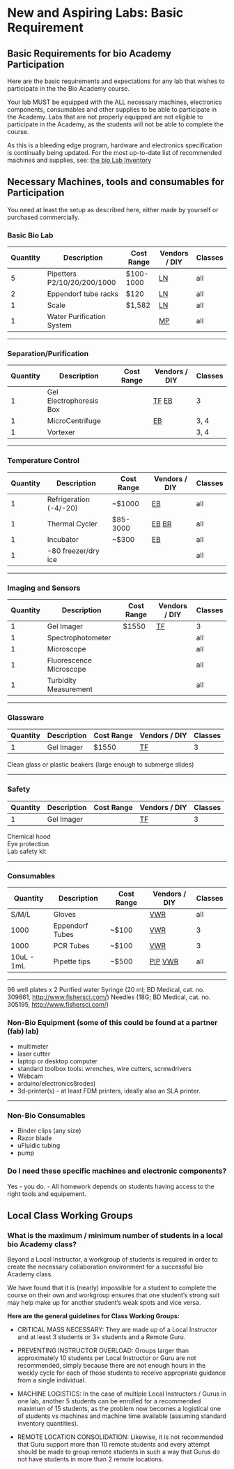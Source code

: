 # New and Aspiring Labs: Basic Requirement

## Basic Requirements for bio Academy Participation

Here are the basic requirements and expectations for any lab that wishes to participate in the the Bio Academy course.

Your lab MUST be equipped with the ALL necessary machines, electronics components, consumables and other supplies to be able to participate in the Academy. Labs that are not properly equipped are not eligible to participate in the Academy, as the students will not be able to complete the course.

As this is a bleeding edge program, hardware and electronics specification is continually being updated. For the most up-to-date list of recommended machines and supplies, see: [the bio Lab Inventory ](http://bio.academany.org/doc/inventory)

## Necessary Machines, tools and consumables for Participation

You need at least the setup as described here, either made by yourself or purchased commercially.

### Basic Bio Lab
|Quantity  | Description              | Cost Range  | Vendors / DIY                            | Classes  |
|---       | ---                      | ---         | ---                                  | ---      |
| 5 | Pipetters P2/10/20/200/1000  | $100-1000 | [LN](http://www.pipette.com/vwrpipettes?gclid=CNXDnO2bxscCFdKPHwodzesN1A) | all      |
| 2 | Eppendorf tube racks         | $120      | [LN](http://www.pipette.com/public/Landing.aspx?lid=78&sbr=5165&sbn=Pipette.com%20Tube%20Racks%20and%20Holders) | all      |
| 1 | Scale        | $1,582        | [LN](http://www.pipette.com/Balances?sbr=3545&sbn=A&D%20FC-i%20Series%20Scale)     | all      |
| 1 | Water Purification System    |             | [MP](http://tinyurl.com/gw3xafv)                             | all      |

---------------------------
### Separation/Purification
|Quantity  | Description              | Cost Range  | Vendors / DIY                             | Classes  |
|---       | ---                      | ---         | ---                                  | ---      |
| 1         | Gel Electrophoresis Box  |             | [TF](http://tiny.cc/gelelectbox) [EB](http://tinyurl.com/gsgh5wp)   | 3        |
| 1         | MicroCentrifuge          |             | [EB](http://www.ebay.com/bhp/microcentrifuge)                       |                           3, 4     |
| 1         | Vortexer                 |             |                                                                      |                           3, 4     |

-------------------------
### Temperature Control
|Quantity  | Description              | Cost Range  | Vendors   / DIY                           | Classes  |
|---       | ---                      | ---         | ---                                  | ---      |
| 1 | Refrigeration (-4/-20)  | ~$1000      | [EB](http://tinyurl.com/zrflska)                                                      | all      |
| 1         | Thermal Cycler          | $85-3000    | [EB](http://www.ebay.com/bhp/thermal-cycler) [BR](http://tinyurl.com/gl9eyht)  | all      |
| 1         | Incubator               | ~$300       | [EB](http://tinyurl.com/jea464z)                                                                       | all      |
| 1         | -80 freezer/dry ice     |                                                                                             |                           | all      |


---------------
### Imaging and Sensors
|Quantity  | Description              | Cost Range  | Vendors  / DIY                            | Classes  |
|---       | ---                      | ---         | ---                                  | ---      |
| 1         | Gel Imager               |  $1550      | [TF](http://tinyurl.com/gelimager) | 3        |
| 1         | Spectrophotometer        |             |        | all      |
| 1         | Microscope               |             |                       | all      |
| 1         | Fluorescence Microscope  |             |                    | all      |
| 1         | Turbidity Measurement    |             |                                 | all      |

---------------------------
### Glassware
|Quantity  | Description              | Cost Range  | Vendors  / DIY                            | Classes  |
|---       | ---                      | ---         | ---                                  | ---      |
| 1         | Gel Imager  |   $1550    | [TF](http://tinyurl.com/gelimager)              | 3      |

Clean glass or plastic beakers (large enough to submerge slides)

---------------------------
### Safety
|Quantity  | Description              | Cost Range  | Vendors  / DIY                            | Classes  |
|---       | ---                      | ---         | ---                                  | ---      |
| 1         | Gel Imager  |      | [TF](http://tinyurl.com/gelimager)             | 3      |

Chemical hood   
Eye protection   
Lab safety kit   

---------------------------
### Consumables
|Quantity  | Description              | Cost Range  | Vendors   / DIY                           | Classes  |
|---       | ---                      | ---         | ---                                  | ---      |
| S/M/L     | Gloves  |       | [VWR](https://us.vwr.com/store/catalog/product.jsp?product_id=4547294)            | all      |
| 1000         | Eppendorf Tubes  |   ~$100    | [VWR](http://tinyurl.com/gs86ntt)             | 3      |
| 1000         | PCR Tubes  |  ~$100     | [VWR](http://tinyurl.com/hq5zb2s)              | 3      |
| 10uL - 1mL         | Pipette tips  |  ~$500     | [PIP](http://www.pipette.com/BulkTips) [VWR](http://tinyurl.com/godhvcq)              | all      |

---------------------------

96 well plates x 2
Purified water
Syringe (20 ml; BD Medical, cat. no. 309661, http://www.fishersci.com/)
Needles (18G; BD Medical, cat. no. 305195, http://www.fishersci.com/)


### Non-Bio Equipment (some of this could be found at a partner (fab) lab)
* multimeter
* laser cutter
* laptop or desktop computer
* standard toolbox tools: wrenches, wire cutters, screwdrivers
* Webcam
* arduino/electronicsßrodes)
* 3d-printer(s) - at least FDM printers, ideally also an SLA printer.

-----------------------
### Non-Bio Consumables
* Binder clips (any size)
* Razor blade
* uFluidic tubing
* pump

### Do I need these specific machines and electronic components?

Yes - you do. - All homework depends on students having access to the right tools and equipement.


## Local Class Working Groups

### What is the maximum / minimum number of students in a local bio Academy class?

Beyond a Local Instructor, a workgroup of students is required in order to create the necessary collaboration environment for a successful bio Academy class.

We have found that it is (nearly) impossible for a student to complete the course on their own and workgroup ensures that one student’s strong suit may help make up for another student’s weak spots and vice versa.

**Here are the general guidelines for Class Working Groups:**

* CRITICAL MASS NECESSARY: They are made up of a Local Instructor and at least 3 students or 3+ students and a Remote Guru.

* PREVENTING INSTRUCTOR OVERLOAD: Groups larger than approximately 10 students per Local Instructor or Guru are not recommended, simply because there are not enough hours in the weekly cycle for each of those students to receive appropriate guidance from a single individual.

* MACHINE LOGISTICS: In the case of multiple Local Instructors / Gurus in one lab, another 5 students can be enrolled for a recommended maximum of 15 students, as the problem now becomes a logistical one of students vs machines and machine time available (assuming standard inventory quantities).

* REMOTE LOCATION CONSOLIDATION: Likewise, it is not recommended that Guru support more than 10 remote students and every attempt should be made to group remote students in such a way that Gurus do not have students in more than 2 remote locations.   
